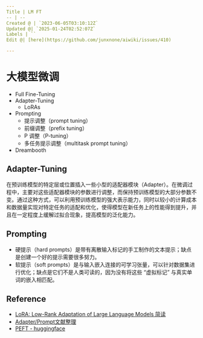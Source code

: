 ```yaml
---
Title | LM FT
-- | --
Created @ | `2023-06-05T03:10:12Z`
Updated @| `2025-01-24T02:52:07Z`
Labels | ``
Edit @| [here](https://github.com/junxnone/aiwiki/issues/410)

---
```

# 大模型微调

- Full Fine-Tuning
- Adapter-Tuning
  - LoRAs
- Prompting
  - 提示调整（prompt tuning）
  - 前缀调整（prefix tuning）
  - P 调整（P-tuning）
  - 多任务提示调整（multitask prompt tuning）
- Dreambooth

## Adapter-Tuning

在预训练模型的特定层或位置插入一些小型的适配器模块（Adapter）。在微调过程中，主要对这些适配器模块的参数进行调整，而保持预训练模型的大部分参数不变。通过这种方式，可以利用预训练模型的强大表示能力，同时以较小的计算成本和数据量实现对特定任务的适配和优化，使得模型在新任务上的性能得到提升，并且在一定程度上缓解过拟合现象，提高模型的泛化能力。

## Prompting
- 硬提示（hard prompts）是带有离散输入标记的手工制作的文本提示；缺点是创建一个好的提示需要很多努力。
- 软提示（soft prompts）是与输入嵌入连接的可学习张量，可以针对数据集进行优化；缺点是它们不是人类可读的，因为没有将这些 “虚拟标记” 与真实单词的嵌入相匹配。


## Reference
- [LoRA: Low-Rank Adaptation of Large Language Models 简读](https://zhuanlan.zhihu.com/p/514033873)
- [Adapter/Prompt文献整理](https://zhuanlan.zhihu.com/p/554959952)
- [PEFT - huggingface](https://github.com/huggingface/peft)
